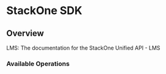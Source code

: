 # StackOne SDK

## Overview

LMS: The documentation for the StackOne Unified API - LMS

### Available Operations
